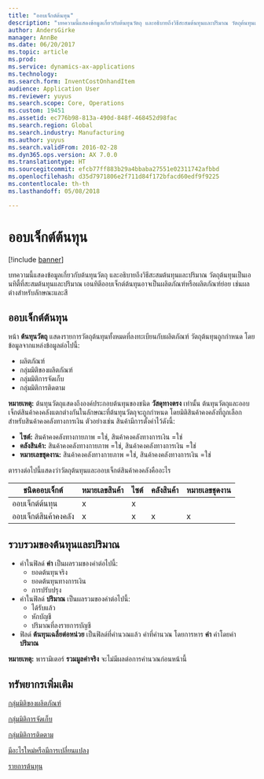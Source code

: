 ```yaml
---
title: "ออบเจ็กต์ต้นทุน"
description: "บทความนี้แสดงข้อมูลเกี่ยวกับต้นทุนวัตถุ และอธิบายถึงวิธีสะสมต้นทุนและปริมาณ วัตถุต้นทุนเป็นเอนทิตี้ที่สะสมต้นทุนและปริมาณ เอนทิตีออบเจ็กต์ต้นทุนอาจเป็นผลิตภัณฑ์หรือผลิตภัณฑ์ย่อย เช่นผลต่างสำหรับลักษณะและสี"
author: AndersGirke
manager: AnnBe
ms.date: 06/20/2017
ms.topic: article
ms.prod: 
ms.service: dynamics-ax-applications
ms.technology: 
ms.search.form: InventCostOnhandItem
audience: Application User
ms.reviewer: yuyus
ms.search.scope: Core, Operations
ms.custom: 19451
ms.assetid: ec776b98-813a-490d-848f-468452d98fac
ms.search.region: Global
ms.search.industry: Manufacturing
ms.author: yuyus
ms.search.validFrom: 2016-02-28
ms.dyn365.ops.version: AX 7.0.0
ms.translationtype: HT
ms.sourcegitcommit: efcb77ff883b29a4bbaba27551e02311742afbbd
ms.openlocfilehash: d35d7971806e2f711d84f172bfacd60edf9f9225
ms.contentlocale: th-th
ms.lasthandoff: 05/08/2018

---
```


# <a name="cost-objects"></a>ออบเจ็กต์ต้นทุน

[!include [banner](../includes/banner.md)]

บทความนี้แสดงข้อมูลเกี่ยวกับต้นทุนวัตถุ และอธิบายถึงวิธีสะสมต้นทุนและปริมาณ วัตถุต้นทุนเป็นเอนทิตี้ที่สะสมต้นทุนและปริมาณ เอนทิตีออบเจ็กต์ต้นทุนอาจเป็นผลิตภัณฑ์หรือผลิตภัณฑ์ย่อย เช่นผลต่างสำหรับลักษณะและสี  

## <a name="cost-objects"></a>ออบเจ็กต์ต้นทุน

หน้า **ต้นทุนวัตถุ** แสดงรายการวัตถุต้นทุนทั้งหมดที่ลงทะเบียนกับผลิตภัณฑ์ วัตถุต้นทุนถูกกำหนด โดยข้อมูลจากแหล่งข้อมูลต่อไปนี้:

-   ผลิตภัณฑ์
-   กลุ่มมิติของผลิตภัณฑ์
-   กลุ่มมิติการจัดเก็บ
-   กลุ่มมิติการติดตาม

**หมายเหตุ:** ต้นทุนวัตถุแสดงถึงองค์ประกอบต้นทุนของชนิด **วัสดุทางตรง** เท่านั้น ต้นทุนวัตถุและออบเจ็กต์สินค้าคงคลังแตกต่างกันในลักษณะที่ต้นทุนวัตถุจะถูกกำหนด โดยมิติสินค้าคงคลังที่ถูกเลือกสำหรับสินค้าคงคลังทางการเงิน ตัวอย่างเช่น สินค้ามีการตั้งค่าไว้ดังนี้:

-   **ไซต์:** สินค้าคงคลังทางกายภาพ =ใช่, สินค้าคงคลังทางการเงิน =ใช่
-   **คลังสินค้า:** สินค้าคงคลังทางกายภาพ =ใช่, สินค้าคงคลังทางการเงิน =ใช่
-   **หมายเลขชุดงาน:** สินค้าคงคลังทางกายภาพ =ใช่, สินค้าคงคลังทางการเงิน =ใช่

ตารางต่อไปนี้แสดงว่าวัตถุต้นทุนและออบเจ็กต์สินค้าคงคลังคืออะไร

| ชนิดออบเจ็กต์      | หมายเลขสินค้า | ไซต์ | คลังสินค้า | หมายเลขชุดงาน |
|------------------|-------------|------|-----------|-----------|
| ออบเจ็กต์ต้นทุน      |  x           |  x    |           |           |
| ออบเจ็กต์สินค้าคงคลัง |  x           |  x    |   x        |  x         |

## <a name="accumulation-of-costs-and-quantities"></a>รวบรวมของต้นทุนและปริมาณ
-   ค่าในฟิลด์ **ค่า** เป็นผลรวมของค่าต่อไปนี้:
    -   ยอดต้นทุนจริง
    -   ยอดต้นทุนทางการเงิน
    -   การปรับปรุง
-   ค่าในฟิลด์ **ปริมาณ** เป็นผลรวมของค่าต่อไปนี้:
    -   ได้รับแล้ว
    -   หักบัญชี
    -   ปริมาณที่ลงรายการบัญชี
-   ฟิลด์ **ต้นทุนเฉลี่ยต่อหน่วย** เป็นฟิลด์ที่คำนวณแล้ว ค่าที่คำนวณ โดยการหาร **ค่า** ค่าโดยค่า **ปริมาณ**

**หมายเหตุ:** พารามิเตอร์ **รวมมูลค่าจริง** จะไม่มีผลต่อการคำนวณก่อนหน้านี้

<a name="additional-resources"></a>ทรัพยากรเพิ่มเติม
--------

[กลุ่มมิติของผลิตภัณฑ์](https://technet.microsoft.com/en-us/library/aa499382.aspx)

[กลุ่มมิติการจัดเก็บ](https://technet.microsoft.com/en-us/library/hh209317.aspx)

[กลุ่มมิติการติดตาม](https://technet.microsoft.com/en-us/library/hh209465.aspx)

[มีอะไรใหม่หรือมีการเปลี่ยนแปลง](../../fin-and-ops/get-started/whats-new-changed.md)

[รายการต้นทุน](cost-entries.md)




